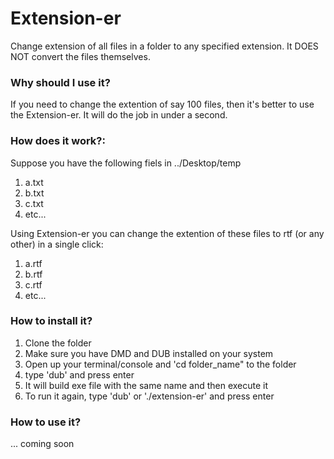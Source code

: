 # Extension-er
Change extension of all files in a folder to any specified extension. It DOES NOT convert the files themselves. 

### Why should I use it?
If you need to change the extention of say 100 files, then it's better to use the Extension-er. It will do the job in under a second.

### How does it work?:
Suppose you have the following fiels in ../Desktop/temp
1. a.txt
2. b.txt
3. c.txt
4. etc...

Using Extension-er you can change the extention of these files to rtf (or any other) in a single click:
1. a.rtf
2. b.rtf
3. c.rtf
4. etc...

### How to install it?
1. Clone the folder
2. Make sure you have DMD and DUB installed on your system
3. Open up your terminal/console and 'cd folder_name" to the folder
4. type 'dub' and press enter
5. It will build exe file with the same name and then execute it
6. To run it again, type 'dub' or './extension-er' and press enter

### How to use it?
... coming soon

